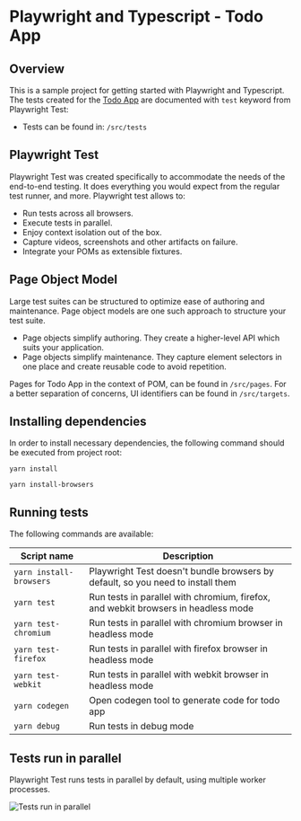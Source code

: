 # Playwright and Typescript - Todo App

## Overview

This is a sample project for getting started with Playwright and Typescript. The tests created for the [Todo App](https://todomvc.com/examples/react/#/) are documented with `test` keyword from Playwright Test:

- Tests can be found in: `/src/tests`

## Playwright Test

Playwright Test was created specifically to accommodate the needs of the end-to-end testing. It does everything you would expect from the regular test runner, and more. Playwright test allows to:

- Run tests across all browsers.
- Execute tests in parallel.
- Enjoy context isolation out of the box.
- Capture videos, screenshots and other artifacts on failure.
- Integrate your POMs as extensible fixtures.

## Page Object Model

Large test suites can be structured to optimize ease of authoring and maintenance. Page object models are one such approach to structure your test suite.

- Page objects simplify authoring. They create a higher-level API which suits your application.
- Page objects simplify maintenance. They capture element selectors in one place and create reusable code to avoid repetition.

Pages for Todo App in the context of POM, can be found in `/src/pages`. For a better separation of concerns, UI identifiers can be found in `/src/targets`.

## Installing dependencies

In order to install necessary dependencies, the following command should be executed from project root:

`yarn install`

`yarn install-browsers`

## Running tests

The following commands are available:

| Script name             | Description                                                                        |
| ----------------------- | ---------------------------------------------------------------------------------- |
| `yarn install-browsers` | Playwright Test doesn't bundle browsers by default, so you need to install them    |
| `yarn test`             | Run tests in parallel with chromium, firefox, and webkit browsers in headless mode |
| `yarn test-chromium`    | Run tests in parallel with chromium browser in headless mode                       |
| `yarn test-firefox`     | Run tests in parallel with firefox browser in headless mode                        |
| `yarn test-webkit`      | Run tests in parallel with webkit browser in headless mode                         |
| `yarn codegen`          | Open codegen tool to generate code for todo app                                    |
| `yarn debug`            | Run tests in debug mode                                                            |

## Tests run in parallel

Playwright Test runs tests in parallel by default, using multiple worker processes.

![Tests run in parallel](https://user-images.githubusercontent.com/27835328/129224383-c1013f4d-37a2-4adb-ad42-abe032277847.gif)
